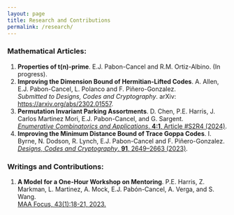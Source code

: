```yaml
---
layout: page
title: Research and Contributions
permalink: /research/
---
```


### Mathematical Articles:

1. **Properties of t(n)-prime**. E.J. Pabon-Cancel and R.M. Ortiz-Albino.  (In progress).
2. **Improving the Dimension Bound of Hermitian-Lifted Codes**. A. Allen, E.J. Pabon-Cancel, L. Polanco and F. Piñero-Gonzalez. <br>
   *Submitted to Designs, Codes and Cryptography*. arXiv: <a href="https://arxiv.org/abs/2302.01557"> https://arxiv.org/abs/2302.01557<a/>.
3. **Permutation Invariant Parking Assortments**. D. Chen, P.E. Harris, J. Carlos Martinez Mori, E.J. Pabon-Cancel, and G. Sargent. <br>
   <a href="https://doi.org/10.54550/ECA2024V4S1R4"> *Enumerative Combinatorics and Applications*. **4:1**, Article #S2R4 (2024)</a>.
4. **Improving the Minimum Distance Bound of Trace Goppa Codes**. I. Byrne, N. Dodson, R. Lynch, E.J. Pabon-Cancel and F. Piñero-Gonzalez. <br>
   <a href="https://doi.org/10.1007/s10623-023-01216-6"> *Designs, Codes and Cryptography*. **91**, 2649–2663 (2023)</a>. 

### Writings and Contributions:

1. **A Model for a One-Hour Workshop on Mentoring**. P.E. Harris, Z. Markman, L. Martinez, A. Mock, E.J. Pabón-Cancel, A. Verga, and S. Wang. <br>
   <a href="http://digitaleditions.walsworthprintgroup.com/publication/?m=7656&i=782706&p=18&ver=html5"> MAA Focus, 43(1):18-21, 2023.<a/>
